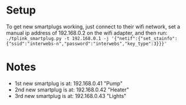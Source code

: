 # Setup
To get new smartplugs working, just connect to their wifi network, set a manual ip address of 192.168.0.2 on the wifi adapter, and then run: 
`./tplink_smartplug.py -t 192.168.0.1 -j '{"netif":{"set_stainfo":{"ssid":"interwebs-n","password":"interwebs","key_type":3}}}'`


# Notes
- 1st new smartplug is at: 192.168.0.41 "Pump"
- 2nd new smartplug is at: 192.168.0.42 "Heater"
- 3rd new smartplug is at: 192.168.0.43 "Lights"